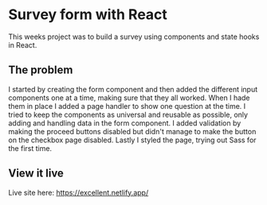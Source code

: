 # Survey form with React

This weeks project was to build a survey using components and state hooks in React.

## The problem

I started by creating the form component and then added the different input components one at a time, making sure that they all worked. When I hade them in place I added a page handler to show one question at the time. I tried to keep the components as universal and reusable as possible, only adding and handling data in the form component. I added validation by making the proceed buttons disabled but didn't manage to make the button on the checkbox page disabled. Lastly I styled the page, trying out Sass for the first time.

## View it live

Live site here: https://excellent.netlify.app/
